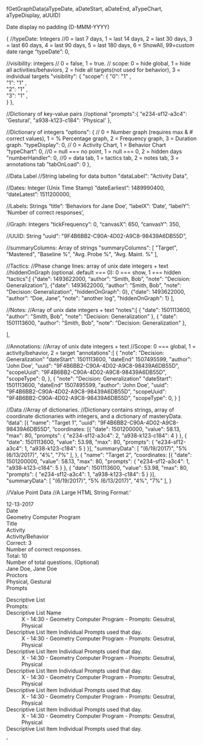 fGetGraphData(aTypeDate, aDateStart, aDateEnd, aTypeChart, aTypeDisplay, aUUID)

Date display
no padding (D-MMM-YYYY)

{
//typeDate: Integers
//0 = last 7 days, 1 = last 14 days, 2 = last 30 days, 3 = last 60 days, 4 = last 90 days, 5 = last 180 days, 6 = ShowAll, 99=custom date range
“typeDate”: 0,


//visibility: integers
// 0 = false, 1 = true.
// scope: 0 = hide global, 1 = hide all activities/behaviors, 2 = hide all targets(not used for behavior), 3 = individual targets
"visibility": {
  "scope": {
   "0": "1" ,   
   "1": "1" ,    
   "2": "1" ,  
   "3": "1" ,     
   }
},

//Dictionary of key-value pairs
//optional
"prompts":{
  "e234-sf12-a3c4": 'Gestural',
  "a938-k123-c184": 'Physical'
},


//Dictionary of integers
"options": {
  // 0 = Number graph (requires max & # correct values), 1 = % Percentage graph, 2 = Frequency graph, 3 = Duration graph.
  "typeDisplay": 0,
  // 0 = Activity Chart, 1 = Behavior Chart
  “typeChart”: 0,
  //0 = null === no point, 1 = null === 0, 2 = hidden days
  "numberHandler": 0,
  //0 = data tab, 1 = tactics tab, 2 = notes tab, 3 = annotations tab
  "tabOnLoad": 0
},

//Data Label
//String labeling for data button
"dataLabel": "Activity Data",


//Dates: Integer (Unix Time Stamp)
”dateEarliest”: 1489990400,
“dateLatest”: 1511200000,

//Labels: Strings
“title”: ‘Behaviors for Jane Doe’,
“labelX”: ‘Date’,
“labelY”: ‘Number of correct responses’,


//Graph: Integers
“tickFrequency”: 0,
“canvasX”: 650,
“canvasY”: 350,


//UUID: String
"uuid": "9F4B6BB2-C90A-4D02-A9C8-98439A6DB55D",

//summaryColumns: Array of strings
"summaryColumns": [
    "Target",
    "Mastered",
    "Baseline %",
    "Avg. Probe %",
    "Avg. Maint. %"
  ],


//Tactics:
//Phase change lines:  array of unix date integers + text
//hiddenOnGraph (optional. default === 0): 0 ===  show, 1 === hidden
“tactics”:[
  {"date": 1493622000, “author”: “Smith, Bob”, "note": "Decision: Generalization"},
  {"date": 1493622000, “author”: “Smith, Bob”, "note": "Decision: Generalization", "hiddenOnGraph": 0},
  {"date": 1493622000, “author”: “Doe, Jane”,  "note": "another log", "hiddenOnGraph": 1}
],


//Notes:
//Array of unix date integers + text
“notes”:[
	{
		"date": 1501113600,
		"author": "Smith, Bob",
		"note": "Decision: Generalization"
	}, {
		"date": 1501113600,
		"author": "Smith, Bob",
		"note": "Decision: Generalization"
	},

],

//Annotations:
//Array of unix date integers + text
//Scope: 0 === global, 1 = activity/behavior, 2 = target
"annotations":[
  {
    "note": "Decision: Generalization"
    "dateStart": 1501113600,
    "dateEnd" 1507495599,
    "author": 'John Doe',
    "uuid": "9F4B6BB2-C90A-4D02-A9C8-98439A6DB55D",
    "scopeUuid": "9F4B6BB2-C90A-4D02-A9C8-98439A6DB55D",
    "scopeType": 0,
  },
  {
    "note": "Decision: Generalization"
    "dateStart": 1501113600,
    "dateEnd" 1507495599,
    "author": 'John Doe',
    "uuid": "9F4B6BB2-C90A-4D02-A9C8-98439A6DB55D",
    "scopeUuid": "9F4B6BB2-C90A-4D02-A9C8-98439A6DB55D",
    "scopeType": 0,
  }
]


//Data
//Array of dictionaries.
//Dictionary contains strings, array of coordinate dictionaries with integers, and a dictionary of masteryData.
“data”: [{
	"name": "Target 1",
  "uuid": "9F4B6BB2-C90A-4D02-A9C8-98439A6DB55D",
	“coordinates: [{
		"date": 1501200000,
		"value": 58.13,
		"max": 80,
    "prompts": {
      "e234-sf12-a3c4": 2,
      "a938-k123-c184": 4
    }
	}, {
		"date": 1501113600,
		"value": 53.98,
		"max": 80,
    "prompts": {
      "e234-sf12-a3c4": 1,
      "a938-k123-c184": 5
    }
	}],
  "summaryData": [
      "(6/19/2017)",
      "5% (6/13/2017)",
      "4%",
      "7%"
  ],
},
{
	"name": "Target 2",
	“coordinates: [{
		"date": 1501200000,
		"value": 58.13,
		"max": 80,
    "prompts": {
      "e234-sf12-a3c4": 1,
      "a938-k123-c184": 5
    }
	}, {
		"date": 1501113600,
		"value": 53.98,
		"max": 80,
    "prompts": {
      "e234-sf12-a3c4": 1,
      "a938-k123-c184": 5
    }
	}],
  "summaryData": [
      "(6/19/2017)",
      "5% (6/13/2017)",
      "4%",
      "7%"
  ],
}




//Value Point Data
//A Large HTML String
Format:'
<div class="cLEAnnotationModalDate">12-13-2017</div> Date
<div class="cLEAnnotationModalTitle">Geometry Computer Program</div> Title
<div class="cLEAnnotationModalValueType">Activity</div> Activity/Behavior
<div class="cLEAnnotationValueCorrect">Correct: 3</div> Number of correct responses.
<div class="cLEAnnotationModalValueTotal">Total: 10</div> Number of total questions. (Optional)
<div class="cLEAnnotationModalProctors">Jane Doe, Jane Doe</div> Proctors
<div class="cLEAnnotationModalPrompts">Physical, Gestural</div> Prompts
<dl class="cLEValuePointDataList"> Descriptive List
<dt class="cLEValuePointPromptDT">Prompts:</dt> Descriptive List Name
<dd class="cLEValuePointPromptDD"> X - 14:30 - Geometry Computer Program - Prompts: Gesutral, Physical</dd> Descriptive List Item Individual Prompts used that day.
<dd class="cLEValuePointPromptDD"> X - 14:30 - Geometry Computer Program - Prompts: Gesutral, Physical</dd> Descriptive List Item Individual Prompts used that day.
<dd class="cLEValuePointPromptDD"> X - 14:30 - Geometry Computer Program - Prompts: Gesutral, Physical</dd> Descriptive List Item Individual Prompts used that day.
<dd class="cLEValuePointPromptDD"> X - 14:30 - Geometry Computer Program - Prompts: Gesutral, Physical</dd> Descriptive List Item Individual Prompts used that day.
<dd class="cLEValuePointPromptDD"> X - 14:30 - Geometry Computer Program - Prompts: Gesutral, Physical</dd> Descriptive List Item Individual Prompts used that day.
<dd class="cLEValuePointPromptDD"> X - 14:30 - Geometry Computer Program - Prompts: Gesutral, Physical</dd> Descriptive List Item Individual Prompts used that day.
</dl>'
